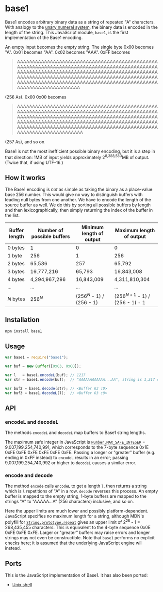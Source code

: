 # base1

Base1 encodes arbitrary binary data as a string of repeated "A" characters. With analogy to the [unary numeral system](https://en.wikipedia.org/wiki/Unary_numeral_system), the binary data is encoded in the length of the string. This JavaScript module, `base1`, is the first implementation of the Base1 encoding.

An empty input becomes the empty string. The single byte 0x00 becomes "A". 0x01 becomes "AA". 0x02 becomes "AAA". 0xFF becomes

> AAAAAAAAAAAAAAAAAAAAAAAAAAAAAAAAAAAAAAAAAAAAAAAAAAAAAAAAAAAAAAAAAAAAAAAAAAAAAAAAAAAAAAAAAAAAAAAAAAAAAAAAAAAAAAAAAAAAAAAAAAAAAAAAAAAAAAAAAAAAAAAAAAAAAAAAAAAAAAAAAAAAAAAAAAAAAAAAAAAAAAAAAAAAAAAAAAAAAAAAAAAAAAAAAAAAAAAAAAAAAAAAAAAAAAAAAAAAAAAAAAAAAAAAAAAAAAAA

(256 As). 0x00 0x00 becomes

> AAAAAAAAAAAAAAAAAAAAAAAAAAAAAAAAAAAAAAAAAAAAAAAAAAAAAAAAAAAAAAAAAAAAAAAAAAAAAAAAAAAAAAAAAAAAAAAAAAAAAAAAAAAAAAAAAAAAAAAAAAAAAAAAAAAAAAAAAAAAAAAAAAAAAAAAAAAAAAAAAAAAAAAAAAAAAAAAAAAAAAAAAAAAAAAAAAAAAAAAAAAAAAAAAAAAAAAAAAAAAAAAAAAAAAAAAAAAAAAAAAAAAAAAAAAAAAAAA

(257 As), and so on.

Base1 is not the most inefficient possible binary encoding, but it is a step in that direction: 1MB of input yields approximately 2<sup>8,388,580</sup>MB of output. (Twice that, if using UTF-16.)

## How it works

The Base1 encoding is *not* as simple as taking the binary as a place-value base 256 number. This would give no way to distinguish buffers with leading null bytes from one another. We have to encode the length of the source buffer as well. We do this by sorting all possible buffers by length and then lexicographically, then simply returning the index of the buffer in the list.

| Buffer length | Number of possible buffers | Minimum length of output | Maximum length of output |
| ------------- | -------------------------- | ------------------------ | ------------------------ |
| 0 bytes       | 1                          | 0                        | 0                        |
| 1 byte        | 256                        | 1                        | 256                      |
| 2 bytes       | 65,536                     | 257                      | 65,792                   |
| 3 bytes       | 16,777,216                 | 65,793                   | 16,843,008               |
| 4 bytes       | 4,294,967,296              | 16,843,009               | 4,311,810,304            |
| ...           | ...                        | ...                      | ...                      |
| <var>N</var> bytes | 256<sup><var>N</var></sup> | (256<sup><var>N</var></sup> - 1) / (256 - 1) | (256<sup><var>N</var> + 1</sup> - 1) / (256 - 1) - 1 |

## Installation

```bash
npm install base1
```

## Usage

```js
var base1 = require("base1");

var buf = new Buffer([0x03, 0xC0]); 

var l   = base1.encodeL(buf); // 1217
var str = base1.encode(buf);  // "AAAAAAAAAAAA...AA", string is 1,217 characters long

var buf2 = base1.decode(str); // <Buffer 03 c0>
var buf3 = base1.decodeL(l);  // <Buffer 03 c0>
```

## API

### encodeL and decodeL

The methods `encodeL` and `decodeL` map buffers to Base1 string lengths.

The maximum safe integer in JavaScript is [`Number.MAX_SAFE_INTEGER`](https://developer.mozilla.org/en/docs/Web/JavaScript/Reference/Global_Objects/Number/MAX_SAFE_INTEGER) = 9,007,199,254,740,991, which corresponds to the 7-byte sequence 0x1E 0xFE 0xFE 0xFE 0xFE 0xFE 0xFE. Passing a longer or "greater" buffer (e.g. ending in 0xFF instead) to `encodeL` results in an error; passing 9,007,199,254,740,992 or higher to `decodeL` causes a similar error.

### encode and decode

The method `encode` calls `encodeL` to get a length `l`, then returns a string which is `l` repetitions of "A" in a row. `decode` reverses this process. An empty buffer is mapped to the empty string, 1-byte buffers are mapped to the strings "A" to "AAAAA...A" (256 characters) inclusive, and so on.

Here the upper limits are much lower and possibly platform-dependent. JavaScript specifies no maximum length for a string, although MDN's polyfill for [`String.prototype.repeat`](https://developer.mozilla.org/en/docs/Web/JavaScript/Reference/Global_Objects/String/repeat) gives an upper limit of 2<sup>28</sup> - 1 = 268,435,455 characters. This is equivalent to the 4-byte sequence 0x0E 0xFE 0xFE 0xFE. Larger or "greater" buffers may raise errors and longer strings may not even be constructible. Note that `base1` performs no explicit checks here; it is assumed that the underlying JavaScript engine will instead.

## Ports

This is the JavaScript implementation of Base1. It has also been ported:

* [Unix shell](https://github.com/girst/base1)
